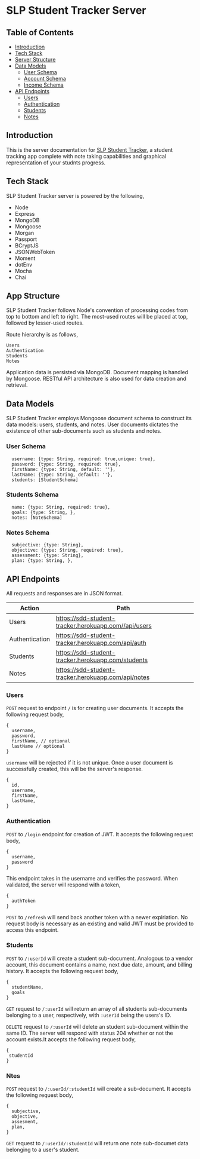 # SLP Student Tracker Server

## Table of Contents
- [Introduction](#introduction)
- [Tech Stack](#tech-stack)
- [Server Structure](#app-structure)
- [Data Models](#data-models)
  - [User Schema](#user-schema)
  - [Account Schema](#account-schema)
  - [Income Schema](#income-schema)
- [API Endpoints](#api-endpoints)
  - [Users](#users)
  - [Authentication](#authentication)
  - [Students](#students)
  - [Notes](#notes)

## Introduction
This is the server documentation for [SLP Student Tracker](https://slpst.herokuapp.com/), a student tracking app complete with note taking capabilities and graphical representation of your studnts progress.

## Tech Stack
SLP Student Tracker server is powered by the following,
* Node
* Express
* MongoDB
* Mongoose
* Morgan
* Passport
* BCryptJS
* JSONWebToken
* Moment
* dotEnv
* Mocha
* Chai

## App Structure
SLP Student Tracker follows Node's convention of processing codes from top to bottom and left to right. The most-used routes will be placed at top, followed by lesser-used routes.

Route hierarchy is as follows,
```
Users
Authentication
Students
Notes

```

Application data is persisted via MongoDB. Document mapping is handled by Mongoose. RESTful API architecture is also used for data creation and retrieval.

## Data Models
SLP Student Tracker employs Mongoose document schema to construct its data models: users, students, and notes. User documents dictates the existence of other sub-documents such as students and notes.

### User Schema
```
  username: {type: String, required: true,unique: true},
  password: {type: String, required: true},
  firstName: {type: String, default: ''},
  lastName: {type: String, default: ''},
  students: [StudentSchema]
```

### Students Schema
```
  name: {type: String, required: true},
  goals: {type: String, },
  notes: [NoteSchema]
```

### Notes Schema
```
  subjective: {type: String},
  objective: {type: String, required: true},
  assessment: {type: String},
  plan: {type: String, },
```

## API Endpoints
All requests and responses are in JSON format.

Action | Path |
--- | --- |
Users | https://sdd-student-tracker.herokuapp.com//api/users |
Authentication | https://sdd-student-tracker.herokuapp.com/api/auth |
Students | https://sdd-student-tracker.herokuapp.com/students |
Notes | https://sdd-student-tracker.herokuapp.com/api/notes |

### Users
`POST` request to endpoint `/` is for creating user documents. It accepts the following request body,
```
{
  username,
  password,
  firstName, // optional
  lastName // optional
}
```
`username` will be rejected if it is not unique. Once a user document is successfully created, this will be the server's response.
```
{
  id,
  username,
  firstName,
  lastName,
}
```

### Authentication
`POST` to `/login` endpoint for creation of JWT. It accepts the following request body,
```
{
  username,
  password
}
```
This endpoint takes in the username and verifies the password. When validated, the server will respond with a token,
```
{
  authToken
}
```

`POST` to `/refresh` will send back another token with a newer expiriation. No request body is necessary as an existing and valid JWT must be provided to access this endpoint.

### Students
`POST` to `/:userId` will create a student sub-document. Analogous to a vendor account, this document contains a name, next due date, amount, and billing history. It accepts the following request body,
```
{
  studentName,
  goals
}
```

`GET` request to `/:userId` will return an array of all students sub-documents belonging to a user, respectively, with `:userId` being the users's ID.


`DELETE` request to `/:userId` will delete an student sub-document within the same ID. The server will respond with status 204 whether or not the account exists.It accepts the following request body,
```
{
 studentId
}
```

### Ntes
`POST` request to `/:userId/:studentId` will create a sub-document. It accepts the following request body,
```
{
  subjective,
  objective,
  assesment,
  plan,
}
```

`GET` request to `/:userId/:studentId` will return one note sub-documet data belonging to a user's student.

